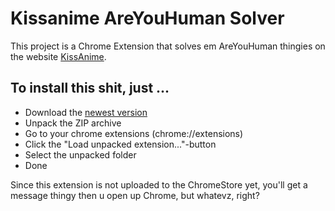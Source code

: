 # Kissanime AreYouHuman Solver
This project is a Chrome Extension that solves em AreYouHuman thingies on the website [KissAnime](http://kissanime.ru/).

## To install this shit, just ...
- Download the [newest version](https://github.com/BoogiePunk/KissAnime-AreYouHuman-Solver/releases/latest)
- Unpack the ZIP archive
- Go to your chrome extensions (chrome://extensions)
- Click the "Load unpacked extension..."-button
- Select the unpacked folder
- Done

Since this extension is not uploaded to the ChromeStore yet, you'll get a message thingy then u open up Chrome, but whatevz, right?
